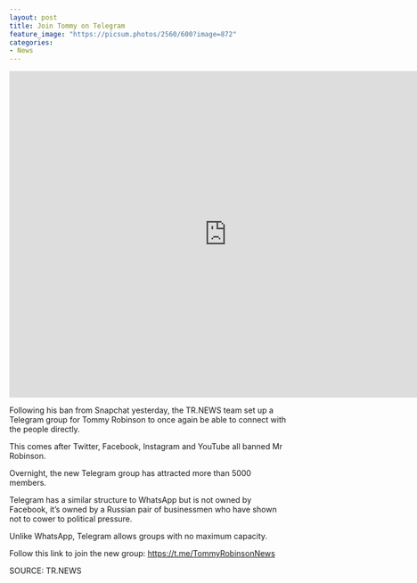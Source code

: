 ```yaml
---
layout: post
title: Join Tommy on Telegram
feature_image: "https://picsum.photos/2560/600?image=872"
categories:
- News
---
```

<iframe width="780" height="586" src="https://www.youtube.com/embed/bBEO0USk0Rk" frameborder="0" allow="accelerometer; autoplay; encrypted-media; gyroscope; picture-in-picture" allowfullscreen></iframe>

Following his ban from Snapchat yesterday, the TR.NEWS team set up a Telegram group for Tommy Robinson to once again be able to connect with the people directly.

This comes after Twitter, Facebook, Instagram and YouTube all banned Mr Robinson.

Overnight, the new Telegram group has attracted more than 5000 members.

Telegram has a similar structure to WhatsApp but is not owned by Facebook, it’s owned by a Russian pair of businessmen who have shown not to cower to political pressure.

Unlike WhatsApp, Telegram allows groups with no maximum capacity.

Follow this link to join the new group: https://t.me/TommyRobinsonNews

SOURCE: TR.NEWS
